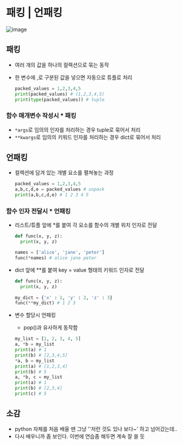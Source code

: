 # 패킹 | 언패킹

![image](/image.png)

## 패킹

- 여러 개의 값을 하나의 컬렉션으로 묶는 동작

- 한 변수에 ,로 구분된 값을 넣으면 자동으로 튜플로 처리

  ```python
  packed_values = 1,2,3,4,5
  print(packed_values) # (1,2,3,4,5)
  print(type(packed_values)) # tuple
  ```

### 함수 매개변수 작성시 * 패킹

- `*args`로 임의의 인자를 처리하는 경우 tuple로 묶어서 처리
- `**kwargs`로 임의의 키워드 인자를 처리하는 경우 dict로 묶어서 처리

## 언패킹

- 컬렉션에 담겨 있는 개별 요소를 펼쳐놓는 과정

  ```python
  packed_values = 1,2,3,4,5
  a,b,c,d,e = packed_values # unpack
  print(a,b,c,d,e) # 1 2 3 4 5
  ```

### 함수 인자 전달시 * 언패킹

- 리스트/튜플 앞에 *를 붙여 각 요소를 함수의 개별 위치 인자로 전달

  ```python
  def func(x, y, z):
  	print(x, y, z)
  
  names = ['alice', 'jane', 'peter']
  func(*names) # alice jane peter
  ```

- dict 앞에 **를 붙여 key = value 형태의 키워드 인자로 전달

  ```python
  def func(x, y, z):
  	print(x, y, z)
  	
  my_dict = {'x' : 1, 'y' : 2, 'z' : 3}
  func(**my_dict) # 1 2 3
  ```

- 변수 할당시 언패킹

  - pop()과 유사하게 동작함

  ```python
  my_list = [1, 2, 3, 4, 5]
  a, *b = my_list
  print(a) # 1
  print(b) # [2,3,4,5]
  *a, b = my_list
  print(a) # [1,2,3,4]
  print(b) # 5
  a, *b, c = my_list
  print(a) # 1
  print(b) # [2,3,4]
  print(c) # 5
  ```

## 소감

- python 자체를 처음 배울 땐 그냥 ''저런 것도 있나 보다~' 하고 넘어갔는데..
- 다시 배우니까 좀 보인다. 이번에 연습좀 해두면 계속 잘 쓸 듯
